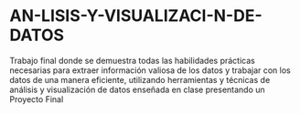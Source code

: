 # AN-LISIS-Y-VISUALIZACI-N-DE-DATOS
Trabajo final donde se demuestra todas las habilidades prácticas necesarias para extraer información valiosa de los datos y trabajar con los datos de una manera eficiente, utilizando herramientas y técnicas de análisis y visualización de datos enseñada en clase presentando un Proyecto Final
